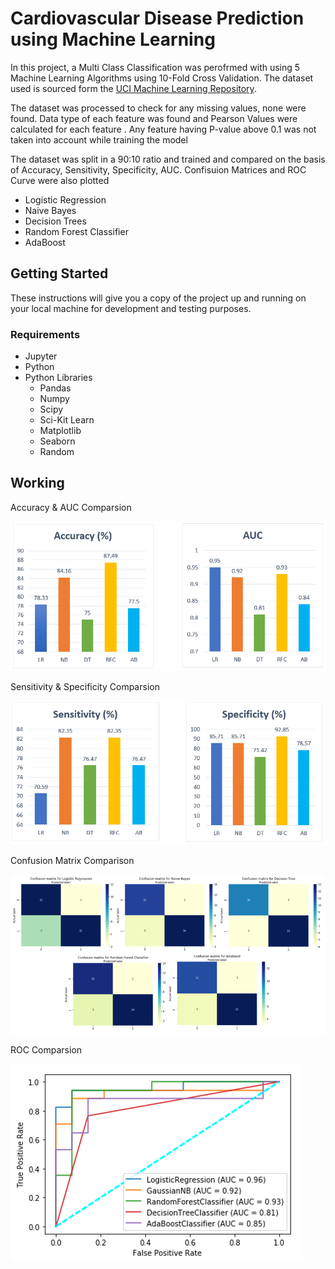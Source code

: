 # Cardiovascular Disease Prediction using Machine Learning

In this project, a Multi Class Classification was perofrmed with using 5 Machine Learning Algorithms using 10-Fold Cross Validation. The dataset used is sourced form the [UCI Machine Learning Repository](https://archive.ics.uci.edu/ml/datasets/heart+disease). 

The dataset was processed to check for any missing values, none were found. Data type of each feature was found and Pearson Values were calculated for each feature . Any feature having P-value above 0.1 was not taken into account while training the model 

The dataset was split in a 90:10 ratio and trained and compared on the basis of Accuracy, Sensitivity, Specificity, AUC. Confisuion Matrices and ROC Curve were also plotted
- Logistic Regression
- Naive Bayes
- Decision Trees
- Random Forest Classifier
- AdaBoost


## Getting Started

These instructions will give you a copy of the project up and running on your local machine for development and testing purposes.

### Requirements

- Jupyter
- Python
- Python Libraries
  - Pandas
  - Numpy
  - Scipy
  - Sci-Kit Learn
  - Matplotlib
  - Seaborn
  - Random

## Working 

Accuracy & AUC Comparsion

![Accuracy & AUC Comparsion](Screenshots/Accuracy&AUC_Comparison.PNG)


Sensitivity & Specificity Comparsion

![Sensitivity Comparsion](Screenshots/Sensitivity&Specificity_Comparison.PNG)


Confusion Matrix Comparison

![Confusion Matrix Comparison](Screenshots/ConfusionMatrix_Comparison.png)

ROC Comparsion

![ROC Comparsion](Screenshots/ROC_Comparsion.png)
